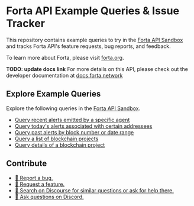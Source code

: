 # Forta API Example Queries & Issue Tracker
This repository contains example queries to try in the [Forta API Sandbox](https://studio.apollographql.com/sandbox?endpoint=https%3A%2F%2Fapi.forta.network%2Fgraphql) and tracks Forta API's feature requests, bug reports, and feedback.

To learn more about Forta, please visit [forta.org](https://forta.org/).

**TODO: update docs link**
For more details on this API, please check out the developer documentation at [docs.forta.network](TODO)

## Explore Example Queries
Explore the following queries in the [Forta API Sandbox](https://studio.apollographql.com/sandbox?endpoint=https%3A%2F%2Fapi.forta.network%2Fgraphql).

* [Query recent alerts emitted by a specific agent](example_queries/recent_alerts.md)
* [Query today's alerts associated with certain addressees](example_queries/todays_alerts.md)
* [Query past alerts by block number or date range](example_queries/past_alerts.md)
* [Query a list of blockchain projects](example_queries/blockchain_projects_list.md)
* [Query details of a blockchain project](example_queries/blockchain_project.md)

## Contribute

* [🐛 Report a bug.](https://github.com/forta-protocol/forta-api/issues/new?assignees=&labels=bug&template=bug-report.md&title=%5BBUG%5D+)
* [🚀 Request a feature.](https://github.com/forta-protocol/forta-api/issues/new?assignees=&labels=enhancement&template=feature-request.md&title=%5BFEATURE%5D)
* [🤔 Search on Discourse for similar questions or ask for help there.](https://gov.forta.network/c/start-here/faqs/11) 
* [💬 Ask questions on Discord.](https://discord.gg/JrqQ4hAPzy)

